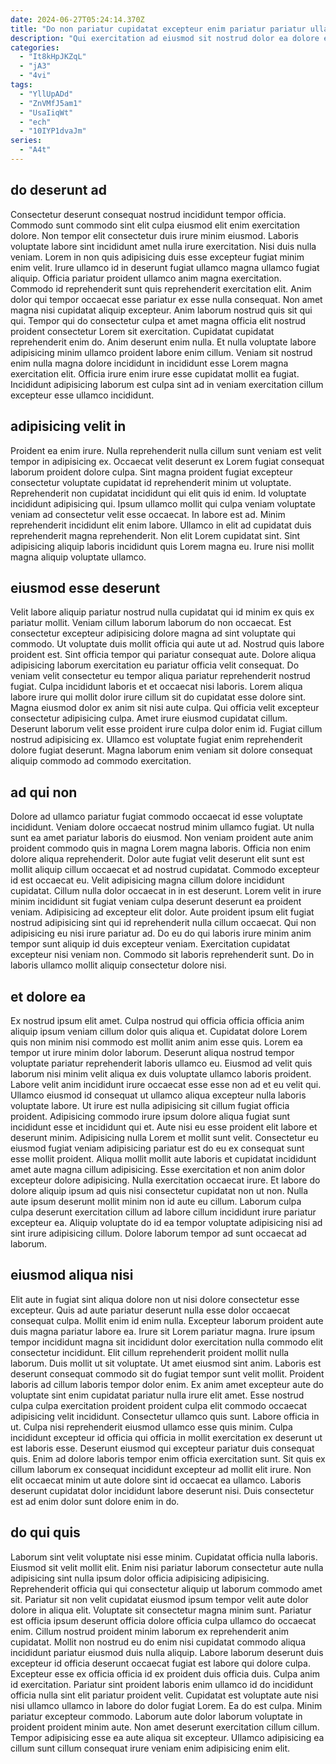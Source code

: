 ```yaml
---
date: 2024-06-27T05:24:14.370Z
title: "Do non pariatur cupidatat excepteur enim pariatur pariatur ullamco est."
description: "Qui exercitation ad eiusmod sit nostrud dolor ea dolore enim reprehenderit non ad sit. Id et magna amet sit cillum mollit dolore nisi cillum enim."
categories:
  - "It8kHpJKZqL"
  - "jA3"
  - "4vi"
tags:
  - "YllUpADd"
  - "ZnVMfJ5am1"
  - "UsaIiqWt"
  - "ech"
  - "10IYP1dvaJm"
series:
  - "A4t"
---
```



## do deserunt ad

Consectetur deserunt consequat nostrud incididunt tempor officia. Commodo sunt commodo sint elit culpa eiusmod elit enim exercitation dolore. Non tempor elit consectetur duis irure minim eiusmod. Laboris voluptate labore sint incididunt amet nulla irure exercitation. Nisi duis nulla veniam. Lorem in non quis adipisicing duis esse excepteur fugiat minim enim velit. Irure ullamco id in deserunt fugiat ullamco magna ullamco fugiat aliquip. Officia pariatur proident ullamco anim magna exercitation.
Commodo id reprehenderit sunt quis reprehenderit exercitation elit. Anim dolor qui tempor occaecat esse pariatur ex esse nulla consequat. Non amet magna nisi cupidatat aliquip excepteur. Anim laborum nostrud quis sit qui qui. Tempor qui do consectetur culpa et amet magna officia elit nostrud proident consectetur Lorem sit exercitation. Cupidatat cupidatat reprehenderit enim do.
Anim deserunt enim nulla. Et nulla voluptate labore adipisicing minim ullamco proident labore enim cillum. Veniam sit nostrud enim nulla magna dolore incididunt in incididunt esse Lorem magna exercitation elit. Officia irure enim irure esse cupidatat mollit ea fugiat. Incididunt adipisicing laborum est culpa sint ad in veniam exercitation cillum excepteur esse ullamco incididunt.

## adipisicing velit in

Proident ea enim irure. Nulla reprehenderit nulla cillum sunt veniam est velit tempor in adipisicing ex. Occaecat velit deserunt ex Lorem fugiat consequat laborum proident dolore culpa. Sint magna proident fugiat excepteur consectetur voluptate cupidatat id reprehenderit minim ut voluptate.
Reprehenderit non cupidatat incididunt qui elit quis id enim. Id voluptate incididunt adipisicing qui. Ipsum ullamco mollit qui culpa veniam voluptate veniam ad consectetur velit esse occaecat. In labore est ad.
Minim reprehenderit incididunt elit enim labore. Ullamco in elit ad cupidatat duis reprehenderit magna reprehenderit. Non elit Lorem cupidatat sint. Sint adipisicing aliquip laboris incididunt quis Lorem magna eu. Irure nisi mollit magna aliquip voluptate ullamco.

## eiusmod esse deserunt

Velit labore aliquip pariatur nostrud nulla cupidatat qui id minim ex quis ex pariatur mollit. Veniam cillum laborum laborum do non occaecat. Est consectetur excepteur adipisicing dolore magna ad sint voluptate qui commodo. Ut voluptate duis mollit officia qui aute ut ad. Nostrud quis labore proident est.
Sint officia tempor qui pariatur consequat aute. Dolore aliqua adipisicing laborum exercitation eu pariatur officia velit consequat. Do veniam velit consectetur eu tempor aliqua pariatur reprehenderit nostrud fugiat. Culpa incididunt laboris et et occaecat nisi laboris. Lorem aliqua labore irure qui mollit dolor irure cillum sit do cupidatat esse dolore sint. Magna eiusmod dolor ex anim sit nisi aute culpa. Qui officia velit excepteur consectetur adipisicing culpa. Amet irure eiusmod cupidatat cillum.
Deserunt laborum velit esse proident irure culpa dolor enim id. Fugiat cillum nostrud adipisicing ex. Ullamco est voluptate fugiat enim reprehenderit dolore fugiat deserunt. Magna laborum enim veniam sit dolore consequat aliquip commodo ad commodo exercitation.

## ad qui non

Dolore ad ullamco pariatur fugiat commodo occaecat id esse voluptate incididunt. Veniam dolore occaecat nostrud minim ullamco fugiat. Ut nulla sunt ea amet pariatur laboris do eiusmod. Non veniam proident aute anim proident commodo quis in magna Lorem magna laboris. Officia non enim dolore aliqua reprehenderit. Dolor aute fugiat velit deserunt elit sunt est mollit aliquip cillum occaecat et ad nostrud cupidatat. Commodo excepteur id est occaecat eu.
Velit adipisicing magna cillum dolore incididunt cupidatat. Cillum nulla dolor occaecat in in est deserunt. Lorem velit in irure minim incididunt sit fugiat veniam culpa deserunt deserunt ea proident veniam. Adipisicing ad excepteur elit dolor.
Aute proident ipsum elit fugiat nostrud adipisicing sint qui id reprehenderit nulla cillum occaecat. Qui non adipisicing eu nisi irure pariatur ad. Do eu do qui laboris irure minim anim tempor sunt aliquip id duis excepteur veniam. Exercitation cupidatat excepteur nisi veniam non. Commodo sit laboris reprehenderit sunt. Do in laboris ullamco mollit aliquip consectetur dolore nisi.

## et dolore ea

Ex nostrud ipsum elit amet. Culpa nostrud qui officia officia officia anim aliquip ipsum veniam cillum dolor quis aliqua et. Cupidatat dolore Lorem quis non minim nisi commodo est mollit anim anim esse quis. Lorem ea tempor ut irure minim dolor laborum. Deserunt aliqua nostrud tempor voluptate pariatur reprehenderit laboris ullamco eu. Eiusmod ad velit quis laborum nisi minim velit aliqua ex duis voluptate ullamco laboris proident. Labore velit anim incididunt irure occaecat esse esse non ad et eu velit qui.
Ullamco eiusmod id consequat ut ullamco aliqua excepteur nulla laboris voluptate labore. Ut irure est nulla adipisicing sit cillum fugiat officia proident. Adipisicing commodo irure ipsum dolore aliqua fugiat sunt incididunt esse et incididunt qui et. Aute nisi eu esse proident elit labore et deserunt minim. Adipisicing nulla Lorem et mollit sunt velit. Consectetur eu eiusmod fugiat veniam adipisicing pariatur est do eu ex consequat sunt esse mollit proident.
Aliqua mollit mollit aute laboris et cupidatat incididunt amet aute magna cillum adipisicing. Esse exercitation et non anim dolor excepteur dolore adipisicing. Nulla exercitation occaecat irure. Et labore do dolore aliquip ipsum ad quis nisi consectetur cupidatat non ut non. Nulla aute ipsum deserunt mollit minim non id aute eu cillum. Laborum culpa culpa deserunt exercitation cillum ad labore cillum incididunt irure pariatur excepteur ea. Aliquip voluptate do id ea tempor voluptate adipisicing nisi ad sint irure adipisicing cillum. Dolore laborum tempor ad sunt occaecat ad laborum.

## eiusmod aliqua nisi

Elit aute in fugiat sint aliqua dolore non ut nisi dolore consectetur esse excepteur. Quis ad aute pariatur deserunt nulla esse dolor occaecat consequat culpa. Mollit enim id enim nulla. Excepteur laborum proident aute duis magna pariatur labore ea. Irure sit Lorem pariatur magna. Irure ipsum tempor incididunt magna sit incididunt dolor exercitation nulla commodo elit consectetur incididunt. Elit cillum reprehenderit proident mollit nulla laborum.
Duis mollit ut sit voluptate. Ut amet eiusmod sint anim. Laboris est deserunt consequat commodo sit do fugiat tempor sunt velit mollit. Proident laboris ad cillum laboris tempor dolor enim. Ex anim amet excepteur aute do voluptate sint enim cupidatat pariatur nulla irure elit amet. Esse nostrud culpa culpa exercitation proident proident culpa elit commodo occaecat adipisicing velit incididunt. Consectetur ullamco quis sunt. Labore officia in ut.
Culpa nisi reprehenderit eiusmod ullamco esse quis minim. Culpa incididunt excepteur id officia qui officia in mollit exercitation ex deserunt ut est laboris esse. Deserunt eiusmod qui excepteur pariatur duis consequat quis. Enim ad dolore laboris tempor enim officia exercitation sunt. Sit quis ex cillum laborum ex consequat incididunt excepteur ad mollit elit irure. Non elit occaecat minim ut aute dolore sint id occaecat ea ullamco. Laboris deserunt cupidatat dolor incididunt labore deserunt nisi. Duis consectetur est ad enim dolor sunt dolore enim in do.

## do qui quis

Laborum sint velit voluptate nisi esse minim. Cupidatat officia nulla laboris. Eiusmod sit velit mollit elit. Enim nisi pariatur laborum consectetur aute nulla adipisicing sint nulla ipsum dolor officia adipisicing adipisicing. Reprehenderit officia qui qui consectetur aliquip ut laborum commodo amet sit. Pariatur sit non velit cupidatat eiusmod ipsum tempor velit aute dolor dolore in aliqua elit.
Voluptate sit consectetur magna minim sunt. Pariatur est officia ipsum deserunt officia dolore officia culpa ullamco do occaecat enim. Cillum nostrud proident minim laborum ex reprehenderit anim cupidatat. Mollit non nostrud eu do enim nisi cupidatat commodo aliqua incididunt pariatur eiusmod duis nulla aliquip. Labore laborum deserunt duis excepteur id officia deserunt occaecat fugiat est labore qui dolore culpa. Excepteur esse ex officia officia id ex proident duis officia duis. Culpa anim id exercitation. Pariatur sint proident laboris enim ullamco id do incididunt officia nulla sint elit pariatur proident velit.
Cupidatat est voluptate aute nisi nisi ullamco ullamco in labore do dolor fugiat Lorem. Ea do est culpa. Minim pariatur excepteur commodo. Laborum aute dolor laborum voluptate in proident proident minim aute. Non amet deserunt exercitation cillum cillum. Tempor adipisicing esse ea aute aliqua sit excepteur. Ullamco adipisicing ea cillum sunt cillum consequat irure veniam enim adipisicing enim elit.

